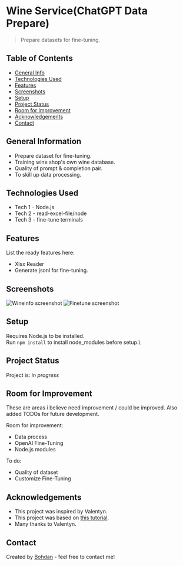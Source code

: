 # Wine Service(ChatGPT Data Prepare)

> Prepare datasets for fine-tuning.

## Table of Contents

- [General Info](#general-information)
- [Technologies Used](#technologies-used)
- [Features](#features)
- [Screenshots](#screenshots)
- [Setup](#setup)
- [Project Status](#project-status)
- [Room for Improvement](#room-for-improvement)
- [Acknowledgements](#acknowledgements)
- [Contact](#contact)

## General Information

- Prepare dataset for fine-tuning.
- Training wine shop's own wine database.
- Quality of prompt & completion pair.
- To skill up data processing.

## Technologies Used

- Tech 1 - Node.js
- Tech 2 - read-excel-file/node
- Tech 3 - fine-tune terminals

## Features

List the ready features here:

- Xlsx Reader
- Generate jsonl for fine-tuning.

## Screenshots

![Wineinfo screenshot](./img/screenshot-1.png)
![Finetune screenshot](./img/screenshot-2.png)

## Setup

Requires Node.js to be installed.\
Run `npm install` to install node_modules before setup.\

## Project Status

Project is: _in progress_

## Room for Improvement

These are areas i believe need improvement / could be improved. Also added TODOs for future development.

Room for improvement:

- Data process
- OpenAI Fine-Tuning
- Node.js modules

To do:

- Quality of dataset
- Customize Fine-Tuning

## Acknowledgements

- This project was inspired by Valentyn.
- This project was based on [this tutorial](https://platform.openai.com/docs/guides/fine-tuning).
- Many thanks to Valentyn.

## Contact

Created by [Bohdan](https://softdev629.github.io) - feel free to contact me!
